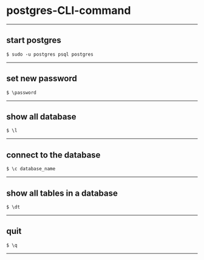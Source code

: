 # postgres-CLI-command
---

## start postgres

```shell
$ sudo -u postgres psql postgres
```

---

## set new password

```
$ \password
```
---
## show all database
```
$ \l
```
---
 
 ## connect to the database
 ```
 $ \c database_name
 ```
 ---
##  show all tables in a database
```
$ \dt
```
---
##  quit
```
$ \q
```
---
